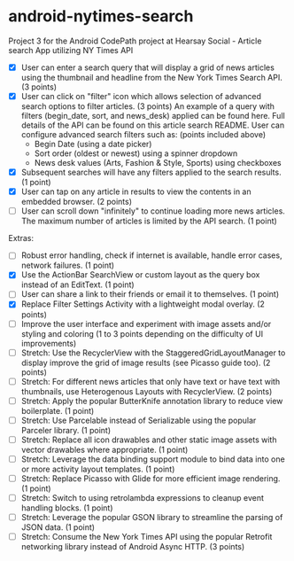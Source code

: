 # android-nytimes-search
Project 3 for the Android CodePath project at Hearsay Social - Article search App utilizing NY Times API

- [x] User can enter a search query that will display a grid of news articles using the thumbnail and headline from the New York Times Search API. (3 points)
- [x] User can click on "filter" icon which allows selection of advanced search options to filter articles. (3 points)
    An example of a query with filters (begin_date, sort, and news_desk) applied can be found here. Full details of the API can be found on this article search README.
    User can configure advanced search filters such as: (points included above)
    - Begin Date (using a date picker)
    - Sort order (oldest or newest) using a spinner dropdown
    - News desk values (Arts, Fashion & Style, Sports) using checkboxes
- [x] Subsequent searches will have any filters applied to the search results. (1 point)
- [x] User can tap on any article in results to view the contents in an embedded browser. (2 points)
- [ ] User can scroll down "infinitely" to continue loading more news articles. The maximum number of articles is limited by the API search. (1 point)

Extras:
- [ ] Robust error handling, check if internet is available, handle error cases, network failures. (1 point)
- [x] Use the ActionBar SearchView or custom layout as the query box instead of an EditText. (1 point)
- [ ] User can share a link to their friends or email it to themselves. (1 point)
- [x] Replace Filter Settings Activity with a lightweight modal overlay. (2 points)
- [ ] Improve the user interface and experiment with image assets and/or styling and coloring (1 to 3 points depending on the difficulty of UI improvements)
- [ ] Stretch: Use the RecyclerView with the StaggeredGridLayoutManager to display improve the grid of image results (see Picasso guide too). (2 points)
- [ ] Stretch: For different news articles that only have text or have text with thumbnails, use Heterogenous Layouts with RecyclerView. (2 points)
- [ ] Stretch: Apply the popular ButterKnife annotation library to reduce view boilerplate. (1 point)
- [ ] Stretch: Use Parcelable instead of Serializable using the popular Parceler library. (1 point)
- [ ] Stretch: Replace all icon drawables and other static image assets with vector drawables where appropriate. (1 point)
- [ ] Stretch: Leverage the data binding support module to bind data into one or more activity layout templates. (1 point)
- [ ] Stretch: Replace Picasso with Glide for more efficient image rendering. (1 point)
- [ ] Stretch: Switch to using retrolambda expressions to cleanup event handling blocks. (1 point)
- [ ] Stretch: Leverage the popular GSON library to streamline the parsing of JSON data. (1 point)
- [ ] Stretch: Consume the New York Times API using the popular Retrofit networking library instead of Android Async HTTP. (3 points)
